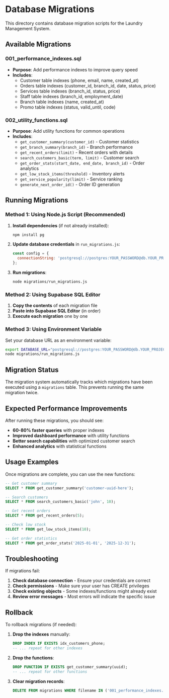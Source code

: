 # Database Migrations

This directory contains database migration scripts for the Laundry Management System.

## Available Migrations

### 001_performance_indexes.sql
- **Purpose**: Add performance indexes to improve query speed
- **Includes**:
  - Customer table indexes (phone, email, name, created_at)
  - Orders table indexes (customer_id, branch_id, date, status, price)
  - Services table indexes (branch_id, status, price)
  - Staff table indexes (branch_id, employment_date)
  - Branch table indexes (name, created_at)
  - Promo table indexes (status, valid_until, code)

### 002_utility_functions.sql
- **Purpose**: Add utility functions for common operations
- **Includes**:
  - `get_customer_summary(customer_id)` - Customer statistics
  - `get_branch_summary(branch_id)` - Branch performance
  - `get_recent_orders(limit)` - Recent orders with details
  - `search_customers_basic(term, limit)` - Customer search
  - `get_order_stats(start_date, end_date, branch_id)` - Order analytics
  - `get_low_stock_items(threshold)` - Inventory alerts
  - `get_service_popularity(limit)` - Service ranking
  - `generate_next_order_id()` - Order ID generation

## Running Migrations

### Method 1: Using Node.js Script (Recommended)

1. **Install dependencies** (if not already installed):
   ```bash
   npm install pg
   ```

2. **Update database credentials** in `run_migrations.js`:
   ```javascript
   const config = {
     connectionString: 'postgresql://postgres:YOUR_PASSWORD@db.YOUR_PROJECT_REF.supabase.co:5432/postgres'
   };
   ```

3. **Run migrations**:
   ```bash
   node migrations/run_migrations.js
   ```

### Method 2: Using Supabase SQL Editor

1. **Copy the contents** of each migration file
2. **Paste into Supabase SQL Editor** (in order)
3. **Execute each migration** one by one

### Method 3: Using Environment Variable

Set your database URL as an environment variable:

```bash
export DATABASE_URL="postgresql://postgres:YOUR_PASSWORD@db.YOUR_PROJECT_REF.supabase.co:5432/postgres"
node migrations/run_migrations.js
```

## Migration Status

The migration system automatically tracks which migrations have been executed using a `migrations` table. This prevents running the same migration twice.

## Expected Performance Improvements

After running these migrations, you should see:

- **60-80% faster queries** with proper indexes
- **Improved dashboard performance** with utility functions
- **Better search capabilities** with optimized customer search
- **Enhanced analytics** with statistical functions

## Usage Examples

Once migrations are complete, you can use the new functions:

```sql
-- Get customer summary
SELECT * FROM get_customer_summary('customer-uuid-here');

-- Search customers
SELECT * FROM search_customers_basic('john', 10);

-- Get recent orders
SELECT * FROM get_recent_orders(5);

-- Check low stock
SELECT * FROM get_low_stock_items(10);

-- Get order statistics
SELECT * FROM get_order_stats('2025-01-01', '2025-12-31');
```

## Troubleshooting

If migrations fail:

1. **Check database connection** - Ensure your credentials are correct
2. **Check permissions** - Make sure your user has CREATE privileges
3. **Check existing objects** - Some indexes/functions might already exist
4. **Review error messages** - Most errors will indicate the specific issue

## Rollback

To rollback migrations (if needed):

1. **Drop the indexes** manually:
   ```sql
   DROP INDEX IF EXISTS idx_customers_phone;
   -- ... repeat for other indexes
   ```

2. **Drop the functions**:
   ```sql
   DROP FUNCTION IF EXISTS get_customer_summary(uuid);
   -- ... repeat for other functions
   ```

3. **Clear migration records**:
   ```sql
   DELETE FROM migrations WHERE filename IN ('001_performance_indexes.sql', '002_utility_functions.sql');
   ```
